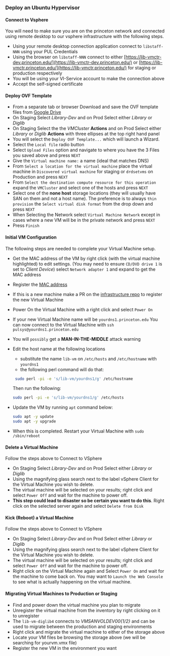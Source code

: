 ### Deploy an Ubuntu Hypervisor

#### Connect to Vsphere

You will need to make sure you are on the princeton network and connected using remote desktop to our vsphere infrastructure with the following steps.

* Using your remote desktop connection application connect to `libstaff-NNN` using your PUL Credentials
* Using the browser on `libstaff-NNN` connect to either [https://lib-vmctr-dev.princeton.edu/](https://lib-vmctr-dev.princeton.edu/) or [https://lib-vmctr.princeton.edu/](https://lib-vmctr.princeton.edu/) for staging or production respectively
* You will be using your VI-Service account to make the connection above
* Accept the self-signed certificate

#### Deploy OVF Template

* From a separate tab or browser Download and save the OVF template files from [Google Drive](https://drive.google.com/drive/folders/0B0s-Lc6vvmqqTF9yaklHWW1RdmM?resourcekey=0-tdIXAZtmu1klMhHUMSE00g)
* On Staging Select *Library-Dev* and on Prod Select either *Library* or *Diglib*
* On Staging Select the the *VMCluster* **Actions** and on Prod Select either *Library* or *Diglib* **Actions** with three ellipses at the top right hand panel
* You will select the `Deploy OVF Template...` which will launch a Wizard.
* Select the `Local file` radio button
* Select `Upload Files` option and navigate to where you have the 3 Files you saved above and press `NEXT`
* Give the `Virtual machine name:` a name (ideal that matches DNS)
* From `Select a location for the virtual machine` place the virtual machine in `Discovered virtual machine` for staging or `drdsetvms` on Production and press `NEXT`
* From `Select the destination compute resource for this operation` expand the `VMCluster` and select one of the hosts and press `NEXT`
* Select one of the **none host** storage locations (they will usually have SAN on them and not a host name). The preference is to always `thin provision` the `Select virtual disk format` from the drop down and press `NEXT`
* When Selecting the Network select `Virtual Machine Network` except in cases where a new VM will be in the private network and press `NEXT`
* Press `Finish`

#### Initial VM Configuration

The following steps are needed to complete your Virtual Machine setup.

 * Get the MAC address of the VM by right click (with the virtual machine highlighted) to edit settings. (You may need to ensure `CD/DVD drive 1` is set to *Client Device*) select `Network adapter 1` and expand to get the MAC address
 * Register the [MAC address](http://networkregistration.princeton.edu)
 * If this is a new machine make a PR on the [infrastructure repo](https://github.com/PrincetonUniversityLibrary/infra) to register the new Virtual Machine
 * Power On the Virtual Machine with a right click and select `Power On`
 * If your new Virtual Machine name will be `yourdns1.princeton.edu` You can now connect to the Virtual Machine with `ssh pulsys@yourdns1.princeton.edu`
 * You will `possibly` get a **MAN-IN-THE-MIDDLE** attack warning
 * Edit the host name at the following locations
   * substitute the name `lib-vm` on `/etc/hosts` and `/etc/hostname` with `yourdns1`
   * the following perl command will do that:

    ```zsh
     sudo perl -pi -e 's/lib-vm/yourdns1/g' /etc/hostname
     ```
     Then run the following:

     ```zsh
     sudo perl -pi -e 's/lib-vm/yourdns1/g' /etc/hosts
     ```

 * Update the VM by running `apt` command below:

   ```zsh
   sudo apt -y update
   sudo apt -y upgrade
   ```
 * When this is completed. Restart your Virtual Machine with `sudo /sbin/reboot`

#### Delete a Virtual Machine

Follow the steps above to Connect to VSphere

* On Staging Select *Library-Dev* and on Prod Select either *Library* or *Diglib*
* Using the magnifying glass search next to the label vSphere Client for the Virtual Machine you wish to delete.
* The virtual machine will be selected on your results; right click and select `Power Off` and wait for the machine to power off.
* **This step could lead to disaster so be certain you want to do this**. Right click on the selected server again and select `Delete from Disk`

#### Kick (Reboot) a Virtual Machine

Follow the steps above to Connect to VSphere

* On Staging Select *Library-Dev* and on Prod Select either *Library* or *Diglib*
* Using the magnifying glass search next to the label vSphere Client for the Virtual Machine you wish to delete.
* The virtual machine will be selected on your results; right click and select `Power Off` and wait for the machine to power off.
* Right click on the Virtual Machine again and Select `Power On` and wait for the machine to come back on. You may want to `Launch the Web Console` to see what is actually happening on the virtual machine.

#### Migrating Virtual Machines to Production or Staging

 * Find and power down the virtual machine you plan to migrate
 * Unregister the virtual machine from the inventory by right clicking on it to unregister
 * The `lib-vm-diglib4` connects to *VMSANVOLDEV00{1/2}* and can be used to migrate between the production and staging environments
 * Right click and migrate the virtual machine to either of the storage above
 * Locate your VM files be browsing the storage above (we will be searching for yourvm.vmx file)
 * Register the new VM in the environment you want
